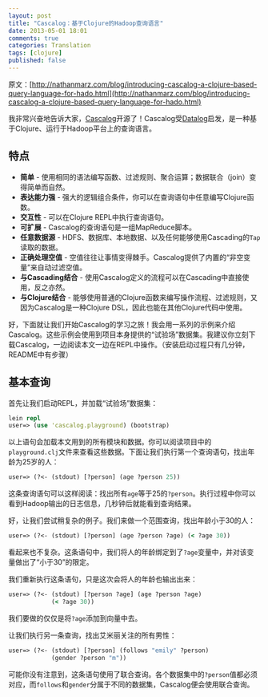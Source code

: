 ```yaml
---
layout: post
title: "Cascalog：基于Clojure的Hadoop查询语言"
date: 2013-05-01 18:01
comments: true
categories: Translation
tags: [clojure]
published: false
---
```


原文：[http://nathanmarz.com/blog/introducing-cascalog-a-clojure-based-query-language-for-hado.html](http://nathanmarz.com/blog/introducing-cascalog-a-clojure-based-query-language-for-hado.html)

我非常兴奋地告诉大家，[Cascalog](http://github.com/nathanmarz/cascalog)开源了！Cascalog受[Datalog](http://en.wikipedia.org/wiki/Datalog)启发，是一种基于Clojure、运行于Hadoop平台上的查询语言。

## 特点

* **简单** - 使用相同的语法编写函数、过滤规则、聚合运算；数据联合（join）变得简单而自然。
* **表达能力强** - 强大的逻辑组合条件，你可以在查询语句中任意编写Clojure函数。
* **交互性** - 可以在Clojure REPL中执行查询语句。
* **可扩展** - Cascalog的查询语句是一组MapReduce脚本。
* **任意数据源** - HDFS、数据库、本地数据、以及任何能够使用Cascading的`Tap`读取的数据。
* **正确处理空值** - 空值往往让事情变得棘手。Cascalog提供了内置的“非空变量”来自动过滤空值。
* **与Cascading结合** - 使用Cascalog定义的流程可以在Cascading中直接使用，反之亦然。
* **与Clojure结合** - 能够使用普通的Clojure函数来编写操作流程、过滤规则，又因为Cascalog是一种Clojure DSL，因此也能在其他Clojure代码中使用。

<!--more-->

好，下面就让我们开始Cascalog的学习之旅！我会用一系列的示例来介绍Cascalog。这些示例会使用到项目本身提供的“试验场”数据集。我建议你立刻下载Cascalog，一边阅读本文一边在REPL中操作。（安装启动过程只有几分钟，README中有步骤）

## 基本查询

首先让我们启动REPL，并加载“试验场”数据集：

```clojure
lein repl
user=> (use 'cascalog.playground) (bootstrap)
```

以上语句会加载本文用到的所有模块和数据。你可以阅读项目中的`playground.clj`文件来查看这些数据。下面让我们执行第一个查询语句，找出年龄为25岁的人：

```clojure
user=> (?<- (stdout) [?person] (age ?person 25))
```

这条查询语句可以这样阅读：找出所有`age`等于25的`?person`。执行过程中你可以看到Hadoop输出的日志信息，几秒钟后就能看到查询结果。

好，让我们尝试稍复杂的例子。我们来做一个范围查询，找出年龄小于30的人：

```clojure
user=> (?<- (stdout) [?person] (age ?person ?age) (< ?age 30))
```

看起来也不复杂。这条语句中，我们将人的年龄绑定到了`?age`变量中，并对该变量做出了“小于30”的限定。

我们重新执行这条语句，只是这次会将人的年龄也输出出来：

```clojure
user=> (?<- (stdout) [?person ?age] (age ?person ?age)
            (< ?age 30))
```

我们要做的仅仅是将`?age`添加到向量中去。

让我们执行另一条查询，找出艾米丽关注的所有男性：

```clojure
user=> (?<- (stdout) [?person] (follows "emily" ?person)
            (gender ?person "m"))
```

可能你没有注意到，这条语句使用了联合查询。各个数据集中的`?person`值都必须对应，而`follows`和`gender`分属于不同的数据集，Cascalog便会使用联合查询。
